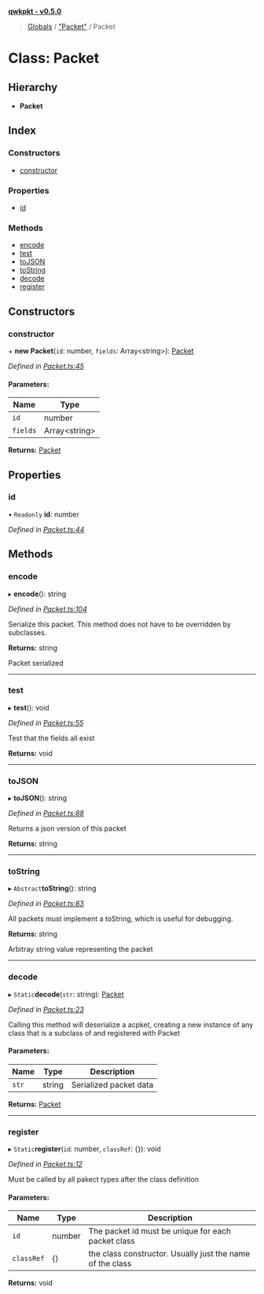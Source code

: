 **[qwkpkt - v0.5.0](../README.md)**

> [Globals](../globals.md) / ["Packet"](../modules/_packet_.md) / Packet

# Class: Packet

## Hierarchy

* **Packet**

## Index

### Constructors

* [constructor](_packet_.packet.md#constructor)

### Properties

* [id](_packet_.packet.md#id)

### Methods

* [encode](_packet_.packet.md#encode)
* [test](_packet_.packet.md#test)
* [toJSON](_packet_.packet.md#tojson)
* [toString](_packet_.packet.md#tostring)
* [decode](_packet_.packet.md#decode)
* [register](_packet_.packet.md#register)

## Constructors

### constructor

\+ **new Packet**(`id`: number, `fields`: Array\<string>): [Packet](_packet_.packet.md)

*Defined in [Packet.ts:45](https://github.com/Madrok/pktstorm/blob/f0875b2/src/Packet.ts#L45)*

#### Parameters:

Name | Type |
------ | ------ |
`id` | number |
`fields` | Array\<string> |

**Returns:** [Packet](_packet_.packet.md)

## Properties

### id

• `Readonly` **id**: number

*Defined in [Packet.ts:44](https://github.com/Madrok/pktstorm/blob/f0875b2/src/Packet.ts#L44)*

## Methods

### encode

▸ **encode**(): string

*Defined in [Packet.ts:104](https://github.com/Madrok/pktstorm/blob/f0875b2/src/Packet.ts#L104)*

Serialize this packet.
This method does not have to be overridden by subclasses.

**Returns:** string

Packet serialized

___

### test

▸ **test**(): void

*Defined in [Packet.ts:55](https://github.com/Madrok/pktstorm/blob/f0875b2/src/Packet.ts#L55)*

Test that the fields all exist

**Returns:** void

___

### toJSON

▸ **toJSON**(): string

*Defined in [Packet.ts:88](https://github.com/Madrok/pktstorm/blob/f0875b2/src/Packet.ts#L88)*

Returns a json version of this packet

**Returns:** string

___

### toString

▸ `Abstract`**toString**(): string

*Defined in [Packet.ts:83](https://github.com/Madrok/pktstorm/blob/f0875b2/src/Packet.ts#L83)*

All packets must implement a toString, which is useful for debugging.

**Returns:** string

Arbitray string value representing the packet

___

### decode

▸ `Static`**decode**(`str`: string): [Packet](_packet_.packet.md)

*Defined in [Packet.ts:23](https://github.com/Madrok/pktstorm/blob/f0875b2/src/Packet.ts#L23)*

Calling this method will deserialize a acpket, creating a new instance
of any class that is a subclass of and registered with Packet

#### Parameters:

Name | Type | Description |
------ | ------ | ------ |
`str` | string | Serialized packet data  |

**Returns:** [Packet](_packet_.packet.md)

___

### register

▸ `Static`**register**(`id`: number, `classRef`: {}): void

*Defined in [Packet.ts:12](https://github.com/Madrok/pktstorm/blob/f0875b2/src/Packet.ts#L12)*

Must be called by all pakect types after the class definition

#### Parameters:

Name | Type | Description |
------ | ------ | ------ |
`id` | number | The packet id must be unique for each packet class |
`classRef` | {} | the class constructor. Usually just the name of the class  |

**Returns:** void
